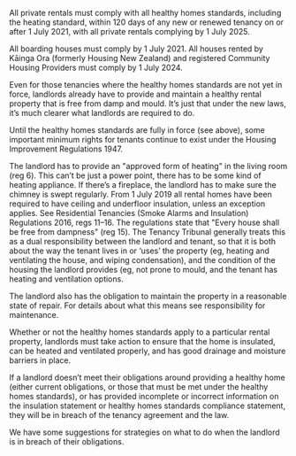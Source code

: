 All private rentals must comply with all healthy homes standards, including the heating standard, within 120 days of any new or renewed tenancy on or after 1 July 2021, with all private rentals complying by 1 July 2025.

All boarding houses must comply by 1 July 2021. All houses rented by Kāinga Ora (formerly Housing New Zealand) and registered Community Housing Providers must comply by 1 July 2024.

Even for those tenancies where the healthy homes standards are not yet in force, landlords already have to provide and maintain a healthy rental property that is free from damp and mould. It’s just that under the new laws, it’s much clearer what landlords are required to do. 

Until the healthy homes standards are fully in force (see above), some important minimum rights for tenants continue to exist under the Housing Improvement Regulations 1947.

The landlord has to provide an "approved form of heating" in the living room (reg 6). This can’t be just a power point, there has to be some kind of heating appliance.
If there’s a fireplace, the landlord has to make sure the chimney is swept regularly.
From 1 July 2019 all rental homes have been required to have ceiling and underfloor insulation, unless an exception applies. See Residential Tenancies (Smoke Alarms and Insulation) Regulations 2016, regs 11–16.
The regulations state that "Every house shall be free from dampness" (reg 15). The Tenancy Tribunal generally treats this as a dual responsibility between the landlord and tenant, so that it is both about the way the tenant lives in or ‘uses’ the property (eg, heating and ventilating the house, and wiping condensation), and the condition of the housing the landlord provides (eg, not prone to mould, and the tenant has heating and ventilation options.

The landlord also has the obligation to maintain the property in a reasonable state of repair. For details about what this means see responsibility for maintenance.

Whether or not the healthy homes standards apply to a particular rental property, landlords must take action to ensure that the home is insulated, can be heated and ventilated properly, and has good drainage and moisture barriers in place.

If a landlord doesn’t meet their obligations around providing a healthy home (either current obligations, or those that must be met under the healthy homes standards), or has provided incomplete or incorrect information on the insulation statement or healthy homes standards compliance statement, they will be in breach of the tenancy agreement and the law.

We have some suggestions for strategies on what to do when the landlord is in breach of their obligations.
